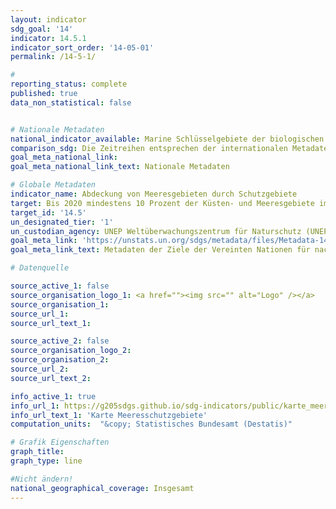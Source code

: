 ```yaml
---
layout: indicator
sdg_goal: '14'
indicator: 14.5.1
indicator_sort_order: '14-05-01'
permalink: /14-5-1/

#
reporting_status: complete
published: true
data_non_statistical: false


# Nationale Metadaten
national_indicator_available: Marine Schlüsselgebiete der biologischen Vielfalt, die unter Schutz stehen
comparison_sdg: Die Zeitreihen entsprechen der internationalen Metadatenbeschreibung.
goal_meta_national_link:
goal_meta_national_link_text: Nationale Metadaten

# Globale Metadaten
indicator_name: Abdeckung von Meeresgebieten durch Schutzgebiete
target: Bis 2020 mindestens 10 Prozent der Küsten- und Meeresgebiete im Einklang mit dem nationalen Recht und dem Völkerrecht und auf der Grundlage der besten verfügbaren wissenschaftlichen Informationen erhalten
target_id: '14.5'
un_designated_tier: '1'
un_custodian_agency: UNEP Weltüberwachungszentrum für Naturschutz (UNEP-WCMC), BirdLife International (BLI), Internationale Union zur Bewahrung der Natur (IUCN)
goal_meta_link: 'https://unstats.un.org/sdgs/metadata/files/Metadata-14-05-01.pdf'
goal_meta_link_text: Metadaten der Ziele der Vereinten Nationen für nachhaltige Entwicklung

# Datenquelle

source_active_1: false
source_organisation_logo_1: <a href=""><img src="" alt="Logo" /></a>
source_organisation_1:
source_url_1:
source_url_text_1:

source_active_2: false
source_organisation_logo_2:
source_organisation_2:
source_url_2:
source_url_text_2:

info_active_1: true
info_url_1: https://g205sdgs.github.io/sdg-indicators/public/karte_meeresschutzgebiete_01.pdf
info_url_text_1: 'Karte Meeresschutzgebiete'
computation_units:  "&copy; Statistisches Bundesamt (Destatis)"

# Grafik Eigenschaften
graph_title:
graph_type: line

#Nicht ändern!
national_geographical_coverage: Insgesamt
---
```

